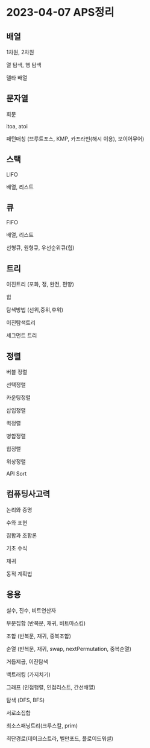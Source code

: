 # 2023-04-07 APS정리

## 배열

1차원, 2차원

열 탐색, 행 탐색

델타 배열

## 문자열

회문

itoa, atoi

패턴매칭 (브루트포스, KMP, 카프라빈(해시 이용), 보이어무어)

## 스택

LIFO

배열, 리스트

## 큐

FIFO

배열, 리스트

선형큐, 원형큐, 우선순위큐(힙)

## 트리

이진트리 (포화, 정, 완전, 편향)

힙

탐색방법 (선위,중위,후위)

이진탐색트리

세그먼트 트리

## 정렬

버블 정렬

선택정렬

카운팅정렬

삽입정렬

퀵정렬

병합정렬

힙정렬

위상정렬

API Sort

## 컴퓨팅사고력

논리와 증명

수와 표현

집합과 조합론

기초 수식

재귀

동적 계획법

## 응용

실수, 진수, 비트연산자

부분집합 (반복문, 재귀, 비트마스킹)

조합 (반복문, 재귀, 중복조합)

순열 (반복문, 재귀, swap, nextPermutation, 중복순열)

거듭제곱, 이진탐색

백트래킹 (가지치기)

그래프 (인접행렬, 인접리스트, 간선배열)

탐색 (DFS, BFS)

서로소집합

최소스패닝트리(크루스칼, prim)

최단경로(데이크스트라, 벨만포드, 플로이드워셜)